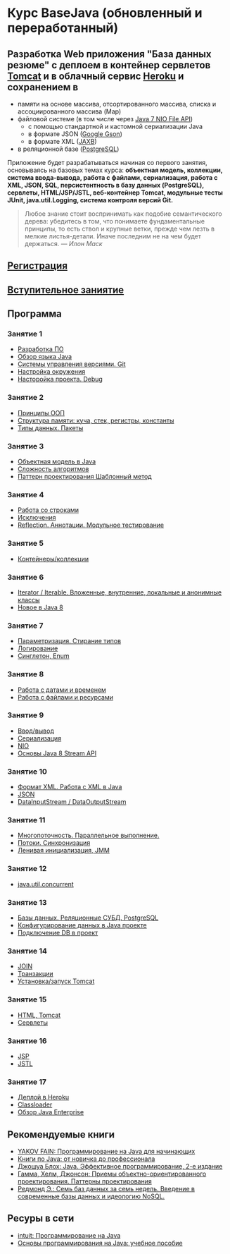 # Курс BaseJava (обновленный и переработанный)

## Разработка Web приложения "База данных резюме" с деплоем в контейнер сервлетов [Tomcat](http://tomcat.apache.org/) и в облачный сервис [Heroku](https://www.heroku.com/) и сохранением в
- памяти на основе массива, отсортированного массива, списка и ассоциированного массива (Map)
- файловой системе (в том числе через [Java 7 NIO File API](http://www.quizful.net/post/java-nio-tutorial))
  - с помощью стандартной и кастомной сериализации Java
  -  в формате JSON  ([Google Gson](https://github.com/google/gson))
  -  в формате XML ([JAXB](https://ru.wikipedia.org/wiki/Java_Architecture_for_XML_Binding))
 - в реляционной базе ([PostgreSQL](https://ru.wikipedia.org/wiki/PostgreSQL)) 

Приложение будет разрабатываться начиная со первого занятия, основываясь на базовых темах курса:
**объектная модель, коллекции, система ввода-вывода, работа с файлами, сериализация, работа с XML, JSON, SQL, персистентность в базу данных (PostgreSQL), сервлеты, HTML/JSP/JSTL, веб-контейнер Tomcat, модульные тесты JUnit, java.util.Logging, система контроля версий Git.**

> Любое знание стоит воспринимать как подобие семантического дерева: убедитесь в том, что понимаете фундаментальные принципы, то есть ствол и крупные ветки, прежде чем лезть в мелкие листья-детали. Иначе последним не на чем будет держаться.
*— Илон Маск*

## [Регистрация](http://javawebinar.ru/basejava/)
## [Вступительное заниятие](lesson/intro.md)

## Программа
### Занятие 1
 - [Разработка ПО](lesson/lesson1.md#Разработка-ПО)
 - [Обзор языка Java](lesson/lesson1.md#Обзор-языка-java)
 - [Системы управления версиями. Git](lesson/lesson1.md#Системы-управления-версиями-git)
 - [Настройка окружения](lesson/lesson1.md#Настройка-окружения)
 - [Насторойка проекта. Debug](lesson/lesson1.md#Насторойка-проекта-debug)

### Занятие 2
 - [Принципы ООП](lesson/lesson2.md#Принципы-ООП)
 - [Структура памяти: куча, стек, регистры, константы](lesson/lesson2.md#Структура-памяти-куча-стек-регистры-константы)
 - [Типы данных. Пакеты](lesson/lesson2.md#Типы-данных-Пакеты)

### Занятие 3
 - [Объектная модель в Java](lesson/lesson3.md#Объектная-модель-в-java)
 - [Сложность алгоритмов](lesson/lesson3.md#Сложность-алгоритмов)
 - [Паттерн проектирования Шаблонный метод](https://github.com/JavaOPs/JavaSE-Web/blob/master/lesson/lesson3.md#Паттерн-проектирования-Шаблонный-метод)
 
### Занятие 4
 - [Работа со строками](lesson/lesson4.md#Работа-со-строками)
 - [Исключения](lesson/lesson4.md#Исключения)
 - [Reflection. Аннотации. Модульное тестирование](lesson/lesson4.md#reflection-Аннотации-Модульное-тестирование)

### Занятие 5
 - [Контейнеры/коллекции](lesson/lesson5.md#Контейнерыколлекции)
 
### Занятие 6
 - [Iterator / Iterable. Вложенные, внутренние, локальные и анонимные классы](lesson/lesson6.md#iterator--iterable-Вложенные-внутренние-локальные-и-анонимные-классы)
 - [Новое в Java 8](lesson/lesson6.md#Новое-в-java-8)

### Занятие 7
 - [Параметризация. Стирание типов](lesson/lesson7.md#Параметризация-Стирание-типов)
 - [Логирование](lesson/lesson7.md#Логирование)
 - [Синглетон, Enum](lesson/lesson7.md#Синглетон-enum)

### Занятие 8
 - [Работа с датами и временем](lesson/lesson8.md#Работа-с-датами-и-временем)
 - [Работа с файлами и ресурсами](lesson/lesson8.md#Работа-с-файлами-и-ресурсами)

### Занятие 9
 - [Ввод/вывод](lesson/lesson9.md#Вводвывод)
 - [Сериализация](lesson/lesson9.md#Сериализация)
 - [NIO](lesson/lesson9.md#nio)
 - [Основы Java 8 Stream API](lesson/lesson9.md#Основы-java-8-stream-api) 

### Занятие 10
 - [Формат XML. Работа с XML в Java](lesson/lesson10.md#Формат-xml-Работа-с-xml-в-java)
 - [JSON](lesson/lesson10.md#json)
 - [DataInputStream / DataOutputStream](lesson/lesson10.md#datainputstream--dataoutputstream)

### Занятие 11
 - [Многопоточность. Параллельное выполнение.](lesson/lesson11.md#Многопоточность-Параллельное-выполнение)
 - [Потоки. Синхронизация](lesson/lesson11.md#Потоки-Синхронизация)
 - [Ленивая инициализация, JMM](lesson/lesson11.md#Ленивая-инициализация-jmm)
 
### Занятие 12
 - [java.util.concurrent](lesson/lesson12.md#javautilconcurrent)

### Занятие 13
 - [Базы данных. Реляционные СУБД. PostgreSQL](lesson/lesson13.md#Базы-данных-Реляционные-СУБД-postgresql)
 - [Конфигурирование данных в Java проекте](lesson/lesson13.md#Конфигурирование-данных-в-java-проекте)
 - [Подключение DB в проект](lesson/lesson13.md#Подключение-db-в-проект)

### Занятие 14
 - [JOIN](lesson/lesson14.md#join)
 - [Транзакции](lesson/lesson14.md#Транзакции)
 - [Установка/запуск Tomcat](lesson/lesson14.md#Установказапуск-tomcat)

### Занятие 15
 - [HTML, Tomcat](lesson/lesson15.md#html-tomcat)
 - [Сервлеты](lesson/lesson15.md#Сервлеты)
 
### Занятие 16
 - [JSP](lesson/lesson16.md#jsp)
 - [JSTL](lesson/lesson16.md#jstl)
 
### Занятие 17
 - [Деплой в Heroku](lesson/lesson17.md#Деплой-в-heroku)
 - [Classloader](lesson/lesson17.md#classloader)
 - [Обзор Java Enterprise](lesson/lesson17.md#Обзор-java-enterprise)

## Рекомендуемые книги
- <a href="http://myflex.org/books/java4kids/java4kids.htm">YAKOV FAIN: Программирование на Java для начинающих</a>
- <a href="https://habrahabr.ru/post/153373/">Книги по Java: от новичка до профессионала</a>
- <a href="http://scanlibs.com/java-effektivnoe-programmirovanie-2-e-izdanie">Джошуа Блох: Java. Эффективное программирование, 2-е издание</a>
- <a href="http://www.labirint.ru/books/87603/">Гамма, Хелм, Джонсон: Приемы объектно-ориентированного проектирования. Паттерны проектирования</a>
- <a href="http://www.bookvoed.ru/book?id=639284">Редмонд Э.: Семь баз данных за семь недель. Введение в современные базы данных и идеологию NoSQL.</a>

##  Ресуры в сети
- <a href="http://www.intuit.ru/studies/courses/16/16/info">intuit: Программирование на Java</a>
- <a href="http://sernam.ru/book_java.php">Основы программирования на Java: учебное пособие</a>
